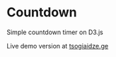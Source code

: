 # Countdown
Simple countdown timer on D3.js

Live demo version at <a href="https://tsogiaidze.ge/d3/countdown/" target="_blank">tsogiaidze.ge</a>
